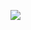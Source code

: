 ![](https://tenor.com/en-GB/view/marlon-brando-stanley-kowalski-hey-stella-stella-tennessee-williams-gif-8966298439550155928.gif)
